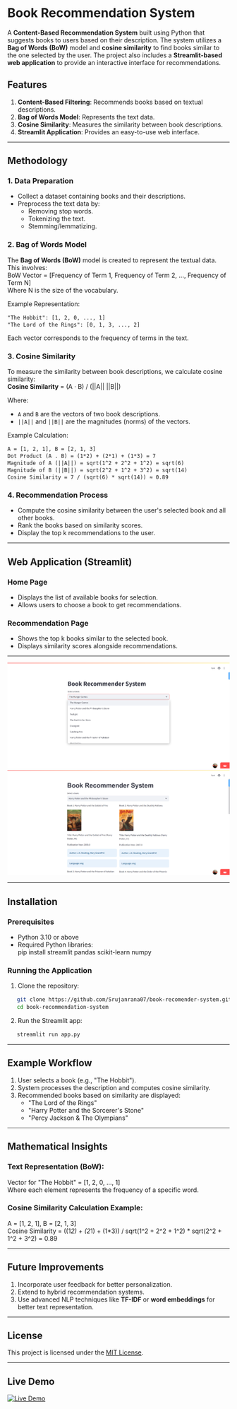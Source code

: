 # Book Recommendation System  
A **Content-Based Recommendation System** built using Python that suggests books to users based on their description. The system utilizes a **Bag of Words (BoW)** model and **cosine similarity** to find books similar to the one selected by the user. The project also includes a **Streamlit-based web application** to provide an interactive interface for recommendations.  

## Features  
1. **Content-Based Filtering**: Recommends books based on textual descriptions.  
2. **Bag of Words Model**: Represents the text data.  
3. **Cosine Similarity**: Measures the similarity between book descriptions.  
4. **Streamlit Application**: Provides an easy-to-use web interface.  

---

## Methodology  

### 1. Data Preparation  
- Collect a dataset containing books and their descriptions.  
- Preprocess the text data by:  
  - Removing stop words.  
  - Tokenizing the text.  
  - Stemming/lemmatizing.  

### 2. Bag of Words Model  
The **Bag of Words (BoW)** model is created to represent the textual data. This involves:  
BoW Vector = [Frequency of Term 1, Frequency of Term 2, ..., Frequency of Term N]  
Where N is the size of the vocabulary.  

Example Representation:  
```
"The Hobbit": [1, 2, 0, ..., 1]
"The Lord of the Rings": [0, 1, 3, ..., 2]
```  
Each vector corresponds to the frequency of terms in the text.

### 3. Cosine Similarity  
To measure the similarity between book descriptions, we calculate cosine similarity:  
**Cosine Similarity** = (A · B) / (||A|| ||B||)  

Where:  
- `A` and `B` are the vectors of two book descriptions.  
- `||A||` and `||B||` are the magnitudes (norms) of the vectors.  

Example Calculation:  
```
A = [1, 2, 1], B = [2, 1, 3]
Dot Product (A . B) = (1*2) + (2*1) + (1*3) = 7
Magnitude of A (||A||) = sqrt(1^2 + 2^2 + 1^2) = sqrt(6)
Magnitude of B (||B||) = sqrt(2^2 + 1^2 + 3^2) = sqrt(14)
Cosine Similarity = 7 / (sqrt(6) * sqrt(14)) ≈ 0.89
```
### 4. Recommendation Process  
- Compute the cosine similarity between the user's selected book and all other books.  
- Rank the books based on similarity scores.  
- Display the top k recommendations to the user.  

---

## Web Application (Streamlit)  

### Home Page  
- Displays the list of available books for selection.  
- Allows users to choose a book to get recommendations.  

### Recommendation Page  
- Shows the top k books similar to the selected book.  
- Displays similarity scores alongside recommendations.  

---
![webinterface1](https://github.com/Srujanrana07/book-recomender-system/blob/main/example_image/Screenshot%202025-01-03%20164400.png)
![webinterface2](https://github.com/Srujanrana07/book-recomender-system/blob/main/example_image/Screenshot%202025-01-03%20164251.png)

---

## Installation  

### Prerequisites  
- Python 3.10 or above  
- Required Python libraries:  
  pip install streamlit pandas scikit-learn numpy  

### Running the Application  
1. Clone the repository:
```bash 
   git clone https://github.com/Srujanrana07/book-recomender-system.git
   cd book-recommendation-system
```
2. Run the Streamlit app:
```bash 
   streamlit run app.py
```

---

## Example Workflow  

1. User selects a book (e.g., "The Hobbit").  
2. System processes the description and computes cosine similarity.  
3. Recommended books based on similarity are displayed:  
   - "The Lord of the Rings"  
   - "Harry Potter and the Sorcerer's Stone"  
   - "Percy Jackson & The Olympians"  

---

## Mathematical Insights  

### Text Representation (BoW):  
Vector for "The Hobbit" = [1, 2, 0, ..., 1]  
Where each element represents the frequency of a specific word.

### Cosine Similarity Calculation Example:  
A = [1, 2, 1], B = [2, 1, 3]  
Cosine Similarity = ((1*2) + (2*1) + (1*3)) / sqrt(1^2 + 2^2 + 1^2) * sqrt(2^2 + 1^2 + 3^2) = 0.89  

---

## Future Improvements  
1. Incorporate user feedback for better personalization.  
2. Extend to hybrid recommendation systems.  
3. Use advanced NLP techniques like **TF-IDF** or **word embeddings** for better text representation.  

---

## License  
This project is licensed under the [MIT License](https://github.com/Srujanrana07/book-recomender-system/blob/main/LICENSE).  

---
## Live Demo
[![Live Demo](https://img.shields.io/badge/Live%20Demo-Click%20Here-brightgreen)](https://books-by-srujan0.streamlit.app/)


